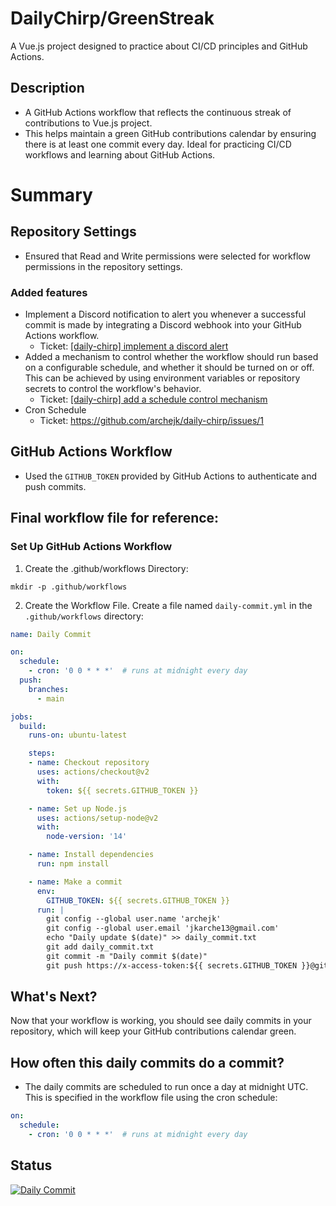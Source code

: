 # DailyChirp/GreenStreak
A Vue.js project designed to practice about CI/CD principles and GitHub Actions.

## Description
- A GitHub Actions workflow that reflects the continuous streak of contributions to Vue.js project.
- This helps maintain a green GitHub contributions calendar by ensuring there is at least one commit every day. Ideal for practicing CI/CD workflows and learning about GitHub Actions.

# Summary
## Repository Settings
- Ensured that Read and Write permissions were selected for workflow permissions in the repository settings.

### Added features
- Implement a Discord notification to alert you whenever a successful commit is made by integrating a Discord webhook into your GitHub Actions workflow.
   - Ticket: [[daily-chirp] implement a discord alert](https://github.com/archejk/daily-chirp/issues/10)
- Added a mechanism to control whether the workflow should run based on a configurable schedule, and whether it should be turned on or off. This can be achieved by using environment variables or repository secrets to control the workflow's behavior.
   - Ticket: [[daily-chirp] add a schedule control mechanism](https://github.com/archejk/daily-chirp/issues/8)
- Cron Schedule
   - Ticket: https://github.com/archejk/daily-chirp/issues/1 

## GitHub Actions Workflow
- Used the `GITHUB_TOKEN` provided by GitHub Actions to authenticate and push commits.

## Final workflow file for reference:

### Set Up GitHub Actions Workflow
1. Create the .github/workflows Directory:
```
mkdir -p .github/workflows
```

2. Create the Workflow File. Create a file named `daily-commit.yml` in the `.github/workflows` directory:

```yml
name: Daily Commit

on:
  schedule:
    - cron: '0 0 * * *'  # runs at midnight every day
  push:
    branches:
      - main

jobs:
  build:
    runs-on: ubuntu-latest

    steps:
    - name: Checkout repository
      uses: actions/checkout@v2
      with:
        token: ${{ secrets.GITHUB_TOKEN }}

    - name: Set up Node.js
      uses: actions/setup-node@v2
      with:
        node-version: '14'

    - name: Install dependencies
      run: npm install

    - name: Make a commit
      env:
        GITHUB_TOKEN: ${{ secrets.GITHUB_TOKEN }}
      run: |
        git config --global user.name 'archejk'
        git config --global user.email 'jkarche13@gmail.com'
        echo "Daily update $(date)" >> daily_commit.txt
        git add daily_commit.txt
        git commit -m "Daily commit $(date)"
        git push https://x-access-token:${{ secrets.GITHUB_TOKEN }}@github.com/archejk/daily-chirp.git HEAD:main
```

## What's Next?
Now that your workflow is working, you should see daily commits in your repository, which will keep your GitHub contributions calendar green. 

## How often this daily commits do a commit?
- The daily commits are scheduled to run once a day at midnight UTC. This is specified in the workflow file using the cron schedule:

```yml
on:
  schedule:
    - cron: '0 0 * * *'  # runs at midnight every day
```

## Status
[![Daily Commit](https://github.com/archejk/daily-chirp/actions/workflows/daily-commit.yml/badge.svg)](https://github.com/archejk/daily-chirp/actions/workflows/daily-commit.yml)
